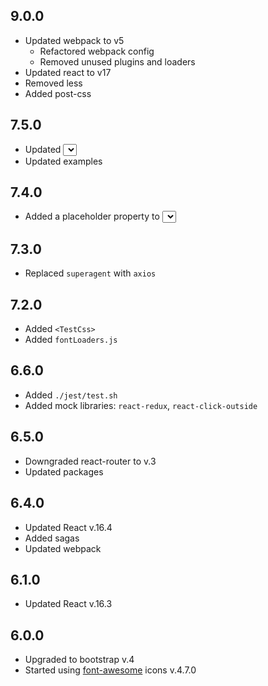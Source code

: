 ## 9.0.0

* Updated webpack to v5
  * Refactored webpack config
  * Removed unused plugins and loaders
* Updated react to v17
* Removed less
* Added post-css

## 7.5.0

* Updated <Select>
    * `disabled` property for a whole element and for each item
    * Added `Select.less`
* Updated examples

## 7.4.0

* Added a placeholder property to <Select>

## 7.3.0

* Replaced `superagent` with `axios`

## 7.2.0

* Added `<TestCss>`
* Added `fontLoaders.js`

## 6.6.0

* Added `./jest/test.sh`
* Added mock libraries: `react-redux`, `react-click-outside`

## 6.5.0

* Downgraded react-router to v.3
* Updated packages

## 6.4.0

* Updated React v.16.4
* Added sagas
* Updated webpack

## 6.1.0

* Updated React v.16.3

## 6.0.0

* Upgraded to bootstrap v.4
* Started using [font-awesome](https://fontawesome.com/v4.7.0/icons/) icons v.4.7.0
